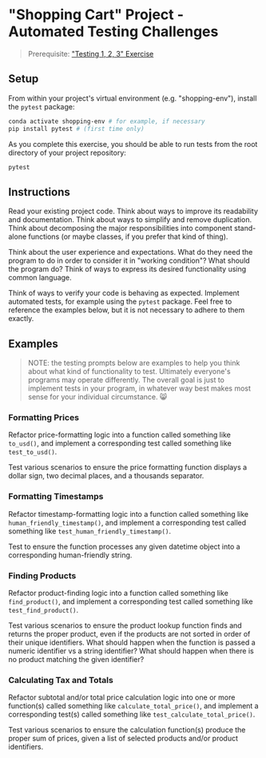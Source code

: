 
# "Shopping Cart" Project - Automated Testing Challenges

> Prerequisite: ["Testing 1, 2, 3" Exercise](/exercises/testing-123/README.md)

## Setup

From within your project's virtual environment (e.g. "shopping-env"), install the `pytest` package:

```sh
conda activate shopping-env # for example, if necessary
pip install pytest # (first time only)
```

As you complete this exercise, you should be able to run tests from the root directory of your project repository:

```sh
pytest
```

## Instructions

Read your existing project code. Think about ways to improve its readability and documentation. Think about ways to simplify and remove duplication. Think about decomposing the major responsibilities into component stand-alone functions (or maybe classes, if you prefer that kind of thing).

Think about the user experience and expectations. What do they need the program to do in order to consider it in "working condition"? What should the program do? Think of ways to express its desired functionality using common language.

Think of ways to verify your code is behaving as expected. Implement automated tests, for example using the `pytest` package. Feel free to reference the examples below, but it is not necessary to adhere to them exactly.

## Examples

> NOTE: the testing prompts below are examples to help you think about what kind of functionality to test. Ultimately everyone's programs may operate differently. The overall goal is just to implement tests in your program, in whatever way best makes most sense for your individual circumstance. :smile_cat:

### Formatting Prices

Refactor price-formatting logic into a function called something like `to_usd()`, and implement a corresponding test called something like `test_to_usd()`.

Test various scenarios to ensure the price formatting function displays a dollar sign, two decimal places, and a thousands separator.

### Formatting Timestamps

Refactor timestamp-formatting logic into a function called something like `human_friendly_timestamp()`, and implement a corresponding test called something like `test_human_friendly_timestamp()`.

Test to ensure the function processes any given datetime object into a corresponding human-friendly string.

### Finding Products

Refactor product-finding logic into a function called something like `find_product()`, and implement a corresponding test called something like `test_find_product()`.

Test various scenarios to ensure the product lookup function finds and returns the proper product, even if the products are not sorted in order of their unique identifiers. What should happen when the function is passed a numeric identifier vs a string identifier? What should happen when there is no product matching the given identifier?

### Calculating Tax and Totals

Refactor subtotal and/or total price calculation logic into one or more function(s) called something like `calculate_total_price()`, and implement a corresponding test(s) called something like `test_calculate_total_price()`.

Test various scenarios to ensure the calculation function(s) produce the proper sum of prices, given a list of selected products and/or product identifiers.
